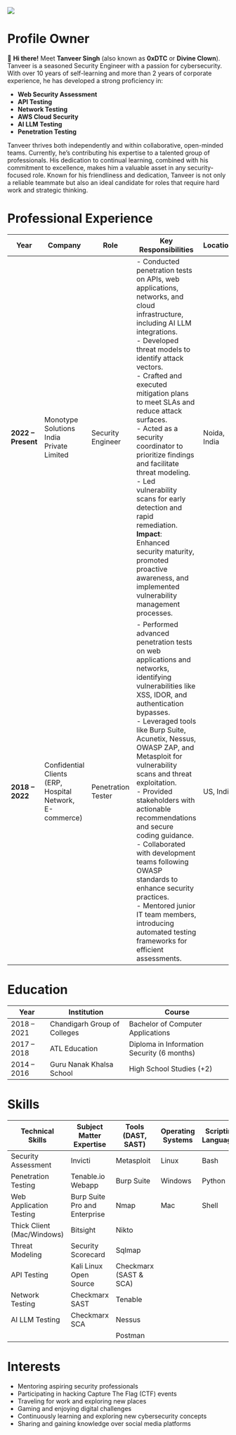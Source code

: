<a href="https://www.buymeacoffee.com/0xDTC"><img src="https://img.buymeacoffee.com/button-api/?text=Buy me a knowledge&emoji=📖&slug=0xDTC&button_colour=FF5F5F&font_colour=ffffff&font_family=Comic&outline_colour=000000&coffee_colour=FFDD00" /></a>

# Profile Owner

👋 **Hi there!** Meet **Tanveer Singh** (also known as **0xDTC** or **Divine Clown**). Tanveer is a seasoned Security Engineer with a passion for cybersecurity. With over 10 years of self-learning and more than 2 years of corporate experience, he has developed a strong proficiency in:

- **Web Security Assessment**
- **API Testing**
- **Network Testing**
- **AWS Cloud Security**
- **AI LLM Testing**
- **Penetration Testing**

Tanveer thrives both independently and within collaborative, open-minded teams. Currently, he’s contributing his expertise to a talented group of professionals. His dedication to continual learning, combined with his commitment to excellence, makes him a valuable asset in any security-focused role. Known for his friendliness and dedication, Tanveer is not only a reliable teammate but also an ideal candidate for roles that require hard work and strategic thinking.

# Professional Experience

| **Year**           | **Company**                                         | **Role**             | **Key Responsibilities**                                                                                                  | **Location**    |
|--------------------|-----------------------------------------------------|----------------------|---------------------------------------------------------------------------------------------------------------------------|-----------------|
| **2022 – Present** | Monotype Solutions India Private Limited            | Security Engineer    | - Conducted penetration tests on APIs, web applications, networks, and cloud infrastructure, including AI LLM integrations. <br> - Developed threat models to identify attack vectors. <br> - Crafted and executed mitigation plans to meet SLAs and reduce attack surfaces. <br> - Acted as a security coordinator to prioritize findings and facilitate threat modeling. <br> - Led vulnerability scans for early detection and rapid remediation. <br> **Impact**: Enhanced security maturity, promoted proactive awareness, and implemented vulnerability management processes. | Noida, India |
| **2018 – 2022**    | Confidential Clients (ERP, Hospital Network, E-commerce) | Penetration Tester | - Performed advanced penetration tests on web applications and networks, identifying vulnerabilities like XSS, IDOR, and authentication bypasses. <br> - Leveraged tools like Burp Suite, Acunetix, Nessus, OWASP ZAP, and Metasploit for vulnerability scans and threat exploitation. <br> - Provided stakeholders with actionable recommendations and secure coding guidance. <br> - Collaborated with development teams following OWASP standards to enhance security practices. <br> - Mentored junior IT team members, introducing automated testing frameworks for efficient assessments. | US, India      |

<!-- 
# Achievements

## Hack the Box Academy Achievements

![Badge 1](https://academy.hackthebox.com/achievement/badge/a0705c75-9f3f-11ee-bfb6-bea50ffe6cb4) ![Badge 2](https://academy.hackthebox.com/achievement/badge/9994f6ac-c408-11ed-acfc-bea50ffe6cb4) ... (continue listing badges here)
-->

# Education

| **Year**           | **Institution**                       | **Course**                               |
|--------------------|---------------------------------------|------------------------------------------|
| 2018 – 2021        | Chandigarh Group of Colleges          | Bachelor of Computer Applications        |
| 2017 – 2018        | ATL Education                         | Diploma in Information Security (6 months) |
| 2014 – 2016        | Guru Nanak Khalsa School             | High School Studies (+2)                 |

# Skills

| **Technical Skills**             | **Subject Matter Expertise**     | **Tools (DAST, SAST)**            | **Operating Systems** | **Scripting Languages** |
|----------------------------------|----------------------------------|-----------------------------------|------------------------|--------------------------|
| Security Assessment              | Invicti                          | Metasploit                        | Linux                  | Bash                     |
| Penetration Testing              | Tenable.io Webapp                | Burp Suite                        | Windows                | Python                   |
| Web Application Testing          | Burp Suite Pro and Enterprise    | Nmap                              | Mac                    | Shell                    |
| Thick Client (Mac/Windows)       | Bitsight                         | Nikto                             |                        |                          |
| Threat Modeling                  | Security Scorecard               | Sqlmap                            |                        |                          |
| API Testing                      | Kali Linux Open Source           | Checkmarx (SAST & SCA)            |                        |                          |
| Network Testing                  | Checkmarx SAST                   | Tenable                           |                        |                          |
| AI LLM Testing                   | Checkmarx SCA                    | Nessus                            |                        |                          |
|                                  |                                  | Postman                           |                        |                          |

# Interests

- Mentoring aspiring security professionals
- Participating in hacking Capture The Flag (CTF) events
- Traveling for work and exploring new places
- Gaming and enjoying digital challenges
- Continuously learning and exploring new cybersecurity concepts
- Sharing and gaining knowledge over social media platforms
